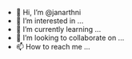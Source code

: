 - 👋 Hi, I’m @janarthni
- 👀 I’m interested in ...
- 🌱 I’m currently learning ...
- 💞️ I’m looking to collaborate on ...
- 📫 How to reach me ...

<!---
janarthni/janarthni is a ✨ special ✨ repository because its `README.md` (this file) appears on your GitHub profile.
You can click the Preview link to take a look at your changes.
--->
